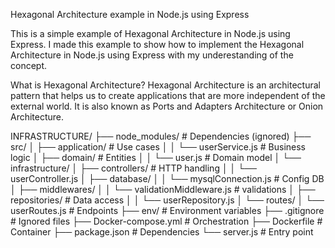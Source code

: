 Hexagonal Architecture example in Node.js using Express

This is a simple example of Hexagonal Architecture in Node.js using Express. I made this example to show how to implement the Hexagonal Architecture in Node.js using Express with my underestanding of the concept.

What is Hexagonal Architecture?
Hexagonal Architecture is an architectural pattern that helps us to create applications that are more independent of the external world. It is also known as Ports and Adapters Architecture or Onion Architecture.

INFRASTRUCTURE/
├── node_modules/ # Dependencies (ignored)
├── src/
│ ├── application/ # Use cases
│ │ └── userService.js # Business logic
│ ├── domain/ # Entities
│ │ └── user.js # Domain model
│ └── infrastructure/
│ ├── controllers/ # HTTP handling
│ │ └── userController.js
│ ├── database/
│ │ └── mysqlConnection.js # Config DB
│ ├── middlewares/
│ │ └── validationMiddleware.js # validations
│ ├── repositories/ # Data access
│ │ └── userRepository.js
│ └── routes/
│ └── userRoutes.js # Endpoints
├── env/ # Environment variables
├── .gitignore # Ignored files
├── Docker-compose.yml # Orchestration
├── Dockerfile # Container
├── package.json # Dependencies
└── server.js # Entry point

